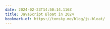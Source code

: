 ```yaml
---
date: 2024-02-23T14:50:14.116Z
title: JavaScript Bloat in 2024
bookmark-of: https://tonsky.me/blog/js-bloat/
---
```

